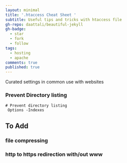 ```yaml
---
layout: minimal
title: '.htaccess Cheat Sheet '
subtitle: Useful tips and tricks with htaccess file
gh-repo: daattali/beautiful-jekyll
gh-badge:
  - star
  - fork
  - follow
tags:
  - hosting
  - apache
comments: true
published: true
---
```


Curated settings in common use with websites 

### Prevent Directory listing 

~~~~
# Prevent directory listing 
 Options -Indexes 
~~~~




## To Add 



### file compressing



### http to https redirection with/out www



